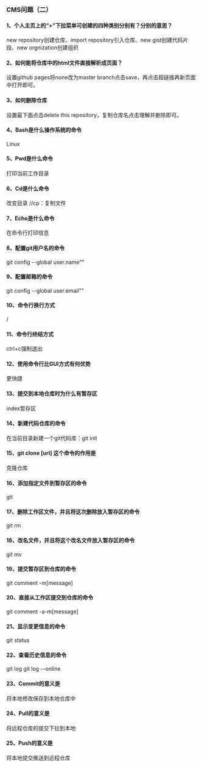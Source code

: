 ### CMS问题（二）

#### 1、个人主页上的“+”下拉菜单可创建的四种类别分别有？分别的意思？
new repository创建仓库、import repository引入仓库、new gist创建代码片段、new orgnization创建组织
#### 2、如何能将仓库中的html文件直接解析成页面？
设置github pages将none改为master branch点击save，再点击超链接再新页面中打开即可。
#### 3、如何删除仓库
设置最下面点击delete this repository，复制仓库名点击理解并删除即可。
#### 4、Bash是什么操作系统的命令
Linux
#### 5、Pwd是什么命令
打印当前工作目录
#### 6、Cd是什么命令
改变目录		//cp：复制文件
#### 7、Echo是什么命令
在命令行打印信息
#### 8、配置git用户名的命令
git config --global user.name""
#### 9、配置邮箱的命令
git config --global user.email""
#### 10、命令行换行方式
/
#### 11、命令行终结方式
ctrl+c强制退出
#### 12、使用命令行比GUI方式有何优势
更快捷
#### 13、提交到本地仓库时为什么有暂存区
index暂存区
#### 14、新建代码仓库的命令
在当前目录新建一个git代码库：git init
#### 15、git clone [url] 这个命令的作用是
克隆仓库
#### 16、添加指定文件到暂存区的命令
git 
#### 17、删除工作区文件，并且将这次删除放入暂存区的命令
git rm
#### 18、改名文件，并且将这个改名文件放入暂存区的命令
git mv
#### 19、提交暂存区到仓库的命令
git comment -m[message]
#### 20、直接从工作区提交到仓库的命令
git comment -a-m[message]
#### 21、显示变更信息的命令
git status
#### 22、查看历史信息的命令
git log
git log --online
#### 23、Commit的意义是
将本地修改保存到本地仓库中
#### 24、Pull的意义是
将远程仓库的提交下拉到本地
#### 25、Push的意义是
将本地提交推送到远程仓库
